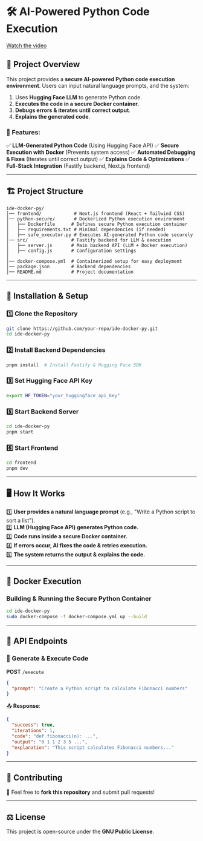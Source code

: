 # 🛠️ AI-Powered Python Code Execution

[Watch the video](https://github.com/Aparnap2/ai-code-mentor/blob/main/out.mp4)


## 📌 Project Overview
This project provides a **secure AI-powered Python code execution environment**. Users can input natural language prompts, and the system:
1. Uses **Hugging Face LLM** to generate Python code.
2. **Executes the code in a secure Docker container**.
3. **Debugs errors & iterates until correct output**.
4. **Explains the generated code**.

### 🚀 Features:
✅ **LLM-Generated Python Code** (Using Hugging Face API)
✅ **Secure Execution with Docker** (Prevents system access)
✅ **Automated Debugging & Fixes** (Iterates until correct output)
✅ **Explains Code & Optimizations**
✅ **Full-Stack Integration** (Fastify backend, Next.js frontend)

---

## 🏗️ Project Structure
```
ide-docker-py/
│── frontend/            # Next.js frontend (React + Tailwind CSS)
│── python-secure/       # Dockerized Python execution environment
│   ├── Dockerfile      # Defines secure Python execution container
│   ├── requirements.txt # Minimal dependencies (if needed)
│   ├── safe_executor.py # Executes AI-generated Python code securely
│── src/                # Fastify backend for LLM & execution
│   ├── server.js       # Main backend API (LLM + Docker execution)
│   ├── config.js       # Configuration settings
│  
│── docker-compose.yml  # Containerized setup for easy deployment
│── package.json        # Backend dependencies
│── README.md           # Project documentation
```

---

## 🔧 Installation & Setup
### **1️⃣ Clone the Repository**
```sh
git clone https://github.com/your-repo/ide-docker-py.git
cd ide-docker-py
```

### **2️⃣ Install Backend Dependencies**
```sh
pnpm install  # Install Fastify & Hugging Face SDK
```

### **3️⃣ Set Hugging Face API Key**
```sh
export HF_TOKEN="your_huggingface_api_key"
```


### **5️⃣ Start Backend Server**
```sh
cd ide-docker-py
pnpm start
```

### **6️⃣ Start Frontend**
```sh
cd frontend
pnpm dev
```

---

## 🖥️ How It Works
1️⃣ **User provides a natural language prompt** (e.g., "Write a Python script to sort a list").  
2️⃣ **LLM (Hugging Face API) generates Python code.**  
3️⃣ **Code runs inside a secure Docker container.**  
4️⃣ **If errors occur, AI fixes the code & retries execution.**  
5️⃣ **The system returns the output & explains the code.**  

---

## 🐳 Docker Execution
### **Building & Running the Secure Python Container**
```sh
cd ide-docker-py
sudo docker-compose -f docker-compose.yml up --build

```


---

## 📜 API Endpoints
### **🔹 Generate & Execute Code**
**POST** `/execute`
```json
{
  "prompt": "Create a Python script to calculate Fibonacci numbers"
}
```
📤 **Response**:
```json
{
  "success": true,
  "iterations": 1,
  "code": "def fibonacci(n): ...",
  "output": "0 1 1 2 3 5 ...",
  "explanation": "This script calculates Fibonacci numbers..."
}
```

---

## 🤝 Contributing
🚀 Feel free to **fork this repository** and submit pull requests!  

---

## ⚖️ License
This project is open-source under the **GNU Public License**.

